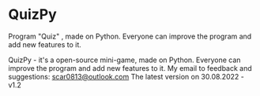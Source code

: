 # QuizPy
Program "Quiz" , made on Python. Everyone can improve the program and add new features to it.


QuizPy - it's a open-source mini-game, made on Python. Everyone can improve the program and add new features to it.
My email to feedback and suggestions: scar0813@outlook.com
The latest version on 30.08.2022 - v1.2

